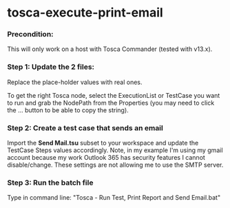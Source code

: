 # tosca-execute-print-email

### Precondition:
This will only work on a host with Tosca Commander (tested with v13.x).

### Step 1: Update the 2 files:
Replace the place-holder values with real ones.

To get the right Tosca node, select the ExecutionList or TestCase you want to run and grab the NodePath from the Properties (you may need to click the ... button to be able to copy the string).


### Step 2: Create a test case that sends an email

Import the **Send Mail.tsu** subset to your workspace and update the TestCase Steps values accordingly.
Note, in my example I'm using my gmail account because my work Outlook 365 has security features I cannot disable/change. These settings are not allowing me to use the SMTP server.

### Step 3: Run the batch file

Type in command line:
"Tosca - Run Test, Print Report and Send Email.bat"
